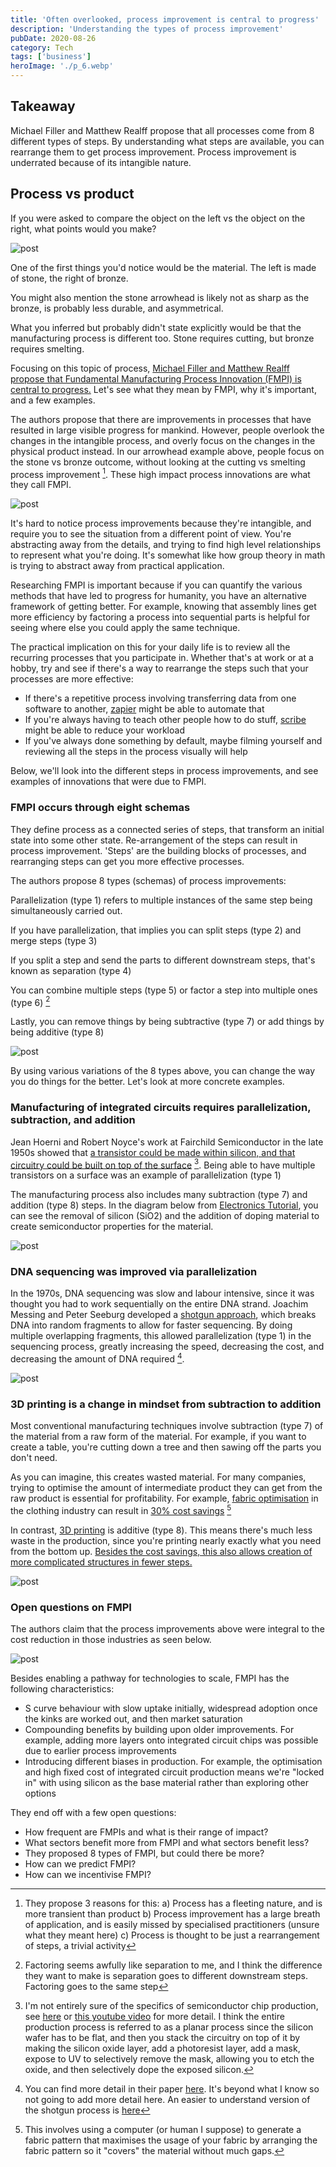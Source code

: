 ```yaml
---
title: 'Often overlooked, process improvement is central to progress'
description: 'Understanding the types of process improvement'
pubDate: 2020-08-26
category: Tech
tags: ['business']
heroImage: './p_6.webp'
---
```


## Takeaway

Michael Filler and Matthew Realff propose that all processes come from 8 different types of steps. By understanding what steps are available, you can rearrange them to get process improvement. Process improvement is underrated because of its intangible nature.

## Process vs product

If you were asked to compare the object on the left vs the object on the right, what points would you make?

![post](./p_1.webp)

One of the first things you'd notice would be the material. The left is made of stone, the right of bronze.

You might also mention the stone arrowhead is likely not as sharp as the bronze, is probably less durable, and asymmetrical.

What you inferred but probably didn't state explicitly would be that the manufacturing process is different too. Stone requires cutting, but bronze requires smelting.

Focusing on this topic of process, [Michael Filler and Matthew Realff propose that Fundamental Manufacturing Process Innovation (FMPI) is central to progress.](https://medium.com/@processinnovation/fundamental-manufacturing-process-innovation-changes-the-world-471adcc77c48 'FMPI') Let's see what they mean by FMPI, why it's important, and a few examples.

The authors propose that there are improvements in processes that have resulted in large visible progress for mankind. However, people overlook the changes in the intangible process, and overly focus on the changes in the physical product instead. In our arrowhead example above, people focus on the stone vs bronze outcome, without looking at the cutting vs smelting process improvement [^1]. These high impact process innovations are what they call FMPI.

![post](./p_2.webp)

It's hard to notice process improvements because they're intangible, and require you to see the situation from a different point of view. You're abstracting away from the details, and trying to find high level relationships to represent what you're doing. It's somewhat like how group theory in math is trying to abstract away from practical application.

Researching FMPI is important because if you can quantify the various methods that have led to progress for humanity, you have an alternative framework of getting better. For example, knowing that assembly lines get more efficiency by factoring a process into sequential parts is helpful for seeing where else you could apply the same technique.

The practical implication on this for your daily life is to review all the recurring processes that you participate in. Whether that's at work or at a hobby, try and see if there's a way to rearrange the steps such that your processes are more effective:

- If there's a repetitive process involving transferring data from one software to another, [zapier](https://zapier.com/ 'zapier') might be able to automate that
- If you're always having to teach other people how to do stuff, [scribe](https://cursive.io/scribe 'scribe') might be able to reduce your workload
- If you've always done something by default, maybe filming yourself and reviewing all the steps in the process visually will help

Below, we'll look into the different steps in process improvements, and see examples of innovations that were due to FMPI.

### FMPI occurs through eight schemas

They define process as a connected series of steps, that transform an initial state into some other state. Re-arrangement of the steps can result in process improvement. 'Steps' are the building blocks of processes, and rearranging steps can get you more effective processes.

The authors propose 8 types (schemas) of process improvements:

Parallelization (type 1) refers to multiple instances of the same step being simultaneously carried out.

If you have parallelization, that implies you can split steps (type 2) and merge steps (type 3)

If you split a step and send the parts to different downstream steps, that's known as separation (type 4)

You can combine multiple steps (type 5) or factor a step into multiple ones (type 6) [^2]

Lastly, you can remove things by being subtractive (type 7) or add things by being additive (type 8)

![post](./p_3.webp)

By using various variations of the 8 types above, you can change the way you do things for the better. Let's look at more concrete examples.

### Manufacturing of integrated circuits requires parallelization, subtraction, and addition

Jean Hoerni and Robert Noyce's work at Fairchild Semiconductor in the late 1950s showed that [a transistor could be made within silicon, and that circuitry could be built on top of the surface](https://www.computerhistory.org/revolution/digital-logic/12/329 'wafer') [^3]. Being able to have multiple transistors on a surface was an example of parallelization (type 1)

The manufacturing process also includes many subtraction (type 7) and addition (type 8) steps. In the diagram below from [Electronics Tutorial](https://www.electronics-tutorial.net/CMOS-Processing-Technology/planar-process-technology/ 'Elec'), you can see the removal of silicon (SiO2) and the addition of doping material to create semiconductor properties for the material.

![post](./p_4.webp)

### DNA sequencing was improved via parallelization

In the 1970s, DNA sequencing was slow and labour intensive, since it was thought you had to work sequentially on the entire DNA strand. Joachim Messing and Peter Seeburg developed a [shotgun approach](https://en.wikipedia.org/wiki/Joachim_Messing 'DNA'), which breaks DNA into random fragments to allow for faster sequencing. By doing multiple overlapping fragments, this allowed parallelization (type 1) in the sequencing process, greatly increasing the speed, decreasing the cost, and decreasing the amount of DNA required [^4].

![post](./p_5.webp)

### 3D printing is a change in mindset from subtraction to addition

Most conventional manufacturing techniques involve subtraction (type 7) of the material from a raw form of the material. For example, if you want to create a table, you're cutting down a tree and then sawing off the parts you don't need.

As you can imagine, this creates wasted material. For many companies, trying to optimise the amount of intermediate product they can get from the raw product is essential for profitability. For example, [fabric optimisation](https://www.resourceefficient.eu/en/technology/design-efficiency-%E2%80%93-zero-waste-patterns 'shirt') in the clothing industry can result in [30% cost savings](https://fashioninsiders.co/toolkit/how-to/cutting-fabric-for-production-versus-sampling/#:~:text=In%20clothing%20manufacturing%20fabric%2C%20costs,%2D30%25%20in%20a%20fabric. 'fabric') [^5]

In contrast, [3D printing](https://3dprintingindustry.com/3d-printing-basics-free-beginners-guide '3D') is additive (type 8). This means there's much less waste in the production, since you're printing nearly exactly what you need from the bottom up. [Besides the cost savings, this also allows creation of more complicated structures in fewer steps.](https://bitfab.io/blog/additive-manufacturing/ 'bit')

![post](./p_6.webp)

### Open questions on FMPI

The authors claim that the process improvements above were integral to the cost reduction in those industries as seen below.

![post](./p_7.webp)

Besides enabling a pathway for technologies to scale, FMPI has the following characteristics:

- S curve behaviour with slow uptake initially, widespread adoption once the kinks are worked out, and then market saturation
- Compounding benefits by building upon older improvements. For example, adding more layers onto integrated circuit chips was possible due to earlier process improvements
- Introducing different biases in production. For example, the optimisation and high fixed cost of integrated circuit production means we're "locked in" with using silicon as the base material rather than exploring other options

They end off with a few open questions:

- How frequent are FMPIs and what is their range of impact?
- What sectors benefit more from FMPI and what sectors benefit less?
- They proposed 8 types of FMPI, but could there be more?
- How can we predict FMPI?
- How can we incentivise FMPI?

[^1]: They propose 3 reasons for this: a) Process has a fleeting nature, and is more transient than product b) Process improvement has a large breath of application, and is easily missed by specialised practitioners (unsure what they meant here) c) Process is thought to be just a rearrangement of steps, a trivial activity

[^2]: Factoring seems awfully like separation to me, and I think the difference they want to make is separation goes to different downstream steps. Factoring goes to the same step

[^3]: I'm not entirely sure of the specifics of semiconductor chip production, see [here](https://www.mepits.com/tutorial/384/vlsi/steps-for-ic-manufacturing 'IC') or [this youtube video](https://www.youtube.com/watch?v=oBKhN4n-EGI 'yout') for more detail. I think the entire production process is referred to as a planar process since the silicon wafer has to be flat, and then you stack the circuitry on top of it by making the silicon oxide layer, add a photoresist layer, add a mask, expose to UV to selectively remove the mask, allowing you to etch the oxide, and then selectively dope the exposed silicon.

[^4]: You can find more detail in their paper [here](https://academic.oup.com/nar/article-abstract/9/2/309/2359970 'paper'). It's beyond what I know so not going to add more detail here. An easier to understand version of the shotgun process is [here](https://www.yourgenome.org/facts/what-is-shotgun-sequencing 'genome')

[^5]: This involves using a computer (or human I suppose) to generate a fabric pattern that maximises the usage of your fabric by arranging the fabric pattern so it "covers" the material without much gaps.
